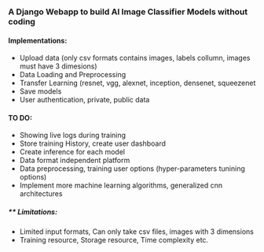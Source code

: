 ### A Django Webapp to build AI Image Classifier Models without coding

#### Implementations:
- Upload data (only csv formats contains images, labels collumn, images must have 3 dimesions)
- Data Loading and Preprocessing
- Transfer Learning (resnet, vgg, alexnet, inception, densenet, squeezenet
- Save models
- User authentication, private, public data

#### TO DO:
- Showing live logs during training
- Store training History, create user dashboard
- Create inference for each model
- Data format independent platform
- Data preprocessing, training user options (hyper-parameters tunining options)
- Implement more machine learning algorithms, generalized cnn architectures

##### ** Limitations: 
- Limited input formats, Can only take csv files, images with 3 dimensions
- Training resource, Storage resource, Time complexity etc.
